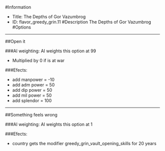 #Information
 - Title: The Depths of Gor Vazumbrog
 - ID: flavor_greedy_grin.11
#Description
The Depths of Gor Vazumbrog
#Options

___
##Open it

###AI weighting:
AI weights this option at 99
 - Multiplied by 0 if is at war


###Efects:<ul><li>add manpower = -10</li><li>add adm power = 50</li><li>add dip power = 50</li><li>add mil power = 50</li><li>add splendor = 100</li></ul>

___
##Something feels wrong

###AI weighting:
AI weights this option at 1


###Efects:<ul><li>country gets the modifier greedy_grin_vault_opening_skills for 20 years</li></ul>
